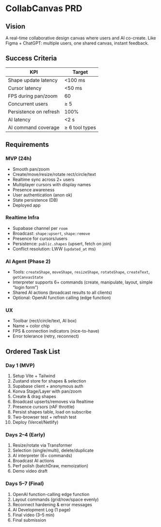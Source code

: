 # CollabCanvas PRD

## Vision
A real-time collaborative design canvas where users and AI co-create. Like Figma + ChatGPT: multiple users, one shared canvas, instant feedback.

## Success Criteria
| KPI | Target |
|-----|--------|
| Shape update latency | <100 ms |
| Cursor latency | <50 ms |
| FPS during pan/zoom | 60 |
| Concurrent users | ≥ 5 |
| Persistence on refresh | 100% |
| AI latency | <2 s |
| AI command coverage | ≥ 6 tool types |

## Requirements

### MVP (24h)
- Smooth pan/zoom
- Create/move/resize/rotate rect/circle/text
- Realtime sync across 2+ users
- Multiplayer cursors with display names
- Presence awareness
- User authentication (anon ok)
- State persistence (DB)
- Deployed app

### Realtime Infra
- Supabase channel per `room`
- Broadcast: `shape:upsert`, `shape:remove`
- Presence for cursors/users
- Persistence: `public.shapes` (upsert, fetch on join)
- Conflict resolution: LWW (`updated_at` ms)

### AI Agent (Phase 2)
- Tools: `createShape`, `moveShape`, `resizeShape`, `rotateShape`, `createText`, `getCanvasState`
- Interpreter supports 6+ commands (create, manipulate, layout, simple “login form”)
- Shared AI actions (broadcast results to all clients)
- Optional: OpenAI function calling (edge function)

### UX
- Toolbar (rect/circle/text, AI box)
- Name + color chip
- FPS & connection indicators (nice-to-have)
- Error tolerance (retry, reconnect)

## Ordered Task List

### Day 1 (MVP)
1. Setup Vite + Tailwind
2. Zustand store for shapes & selection
3. Supabase client + anonymous auth
4. Konva Stage/Layer with pan/zoom
5. Create & drag shapes
6. Broadcast upserts/removes via Realtime
7. Presence cursors (rAF throttle)
8. Persist shapes table, load on subscribe
9. Two-browser test + refresh test
10. Deploy (Vercel/Netlify)

### Days 2–4 (Early)
1. Resize/rotate via Transformer
2. Selection (single/multi), delete/duplicate
3. AI interpreter (6+ commands)
4. Broadcast AI actions
5. Perf polish (batchDraw, memoization)
6. Demo video draft

### Days 5–7 (Final)
1. OpenAI function-calling edge function
2. Layout commands (grid/row/space evenly)
3. Reconnect hardening & error messages
4. AI Development Log (1 page)
5. Final video (3–5 min)
6. Final submission
